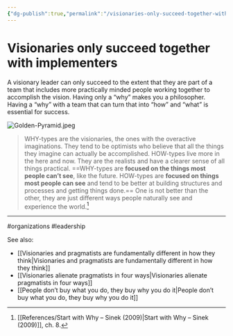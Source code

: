 ```yaml
---
{"dg-publish":true,"permalink":"/visionaries-only-succeed-together-with-implementers/"}
---
```



# Visionaries only succeed together with implementers

A visionary leader can only succeed to the extent that they are part of a team that includes more practically minded people working together to accomplish the vision. Having only a “why” makes you a philosopher. Having a “why” with a team that can turn that into “how” and “what” is essential for success.

![Golden-Pyramid.jpeg](/img/user/Attachments/Golden-Pyramid.jpeg)

> WHY-types are the visionaries, the ones with the overactive imaginations. They tend to be optimists who believe that all the things they imagine can actually be accomplished. HOW-types live more in the here and now. They are the realists and have a clearer sense of all things practical. ==WHY-types are **focused on the things most people can’t see**, like the future. HOW-types are **focused on things most people can see** and tend to be better at building structures and processes and getting things done.== One is not better than the other, they are just different ways people naturally see and experience the world.[^1]


---
#organizations #leadership 

See also:
- [[Visionaries and pragmatists are fundamentally different in how they think\|Visionaries and pragmatists are fundamentally different in how they think]]
- [[Visionaries alienate pragmatists in four ways\|Visionaries alienate pragmatists in four ways]]
- [[People don’t buy what you do, they buy why you do it\|People don’t buy what you do, they buy why you do it]]

[^1]: [[References/Start with Why – Sinek (2009)\|Start with Why – Sinek (2009)]], ch. 8.